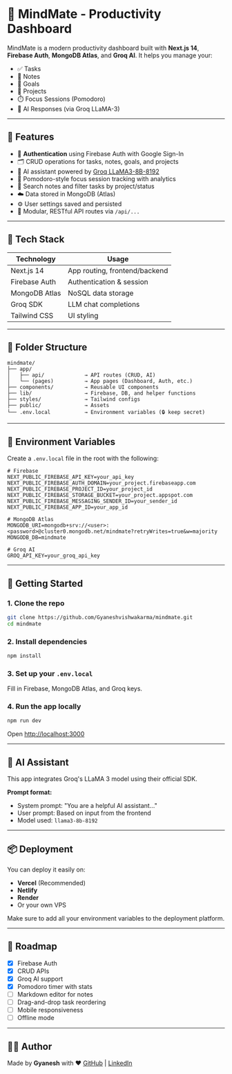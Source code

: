 # 🧠 MindMate - Productivity Dashboard

MindMate is a modern productivity dashboard built with **Next.js 14**, **Firebase Auth**, **MongoDB Atlas**, and **Groq AI**. It helps you manage your:

* ✅ Tasks
* 📝 Notes
* 🌟 Goals
* 📁 Projects
* ⏱️ Focus Sessions (Pomodoro)
* 🧠 AI Responses (via Groq LLaMA-3)

---

## 🚀 Features

* 🔐 **Authentication** using Firebase Auth with Google Sign-In
* 🗂️ CRUD operations for tasks, notes, goals, and projects
* 🧠 AI assistant powered by [Groq LLaMA3-8B-8192](https://groq.com/)
* 🧈 Pomodoro-style focus session tracking with analytics
* 🔎 Search notes and filter tasks by project/status
* ☁️ Data stored in MongoDB (Atlas)
* ⚙️ User settings saved and persisted
* 🧄 Modular, RESTful API routes via `/api/...`

---

## 🤩 Tech Stack

| Technology    | Usage                         |
| ------------- | ----------------------------- |
| Next.js 14    | App routing, frontend/backend |
| Firebase Auth | Authentication & session      |
| MongoDB Atlas | NoSQL data storage            |
| Groq SDK      | LLM chat completions          |
| Tailwind CSS  | UI styling                    |

---

## 🥉 Folder Structure

```
mindmate/
├── app/
│   ├── api/             → API routes (CRUD, AI)
│   └── (pages)          → App pages (Dashboard, Auth, etc.)
├── components/          → Reusable UI components
├── lib/                 → Firebase, DB, and helper functions
├── styles/              → Tailwind configs
├── public/              → Assets
└── .env.local           → Environment variables (🔒 keep secret)
```

---

## 🔐 Environment Variables

Create a `.env.local` file in the root with the following:

```env
# Firebase
NEXT_PUBLIC_FIREBASE_API_KEY=your_api_key
NEXT_PUBLIC_FIREBASE_AUTH_DOMAIN=your_project.firebaseapp.com
NEXT_PUBLIC_FIREBASE_PROJECT_ID=your_project_id
NEXT_PUBLIC_FIREBASE_STORAGE_BUCKET=your_project.appspot.com
NEXT_PUBLIC_FIREBASE_MESSAGING_SENDER_ID=your_sender_id
NEXT_PUBLIC_FIREBASE_APP_ID=your_app_id

# MongoDB Atlas
MONGODB_URI=mongodb+srv://<user>:<password>@cluster0.mongodb.net/mindmate?retryWrites=true&w=majority
MONGODB_DB=mindmate

# Groq AI
GROQ_API_KEY=your_groq_api_key
```

---

## 🧪 Getting Started

### 1. Clone the repo

```bash
git clone https://github.com/Gyaneshvishwakarma/mindmate.git
cd mindmate
```

### 2. Install dependencies

```bash
npm install
```

### 3. Set up your `.env.local`

Fill in Firebase, MongoDB Atlas, and Groq keys.

### 4. Run the app locally

```bash
npm run dev
```

Open [http://localhost:3000](http://localhost:3000)

---

## 🧠 AI Assistant

This app integrates Groq's LLaMA 3 model using their official SDK.

**Prompt format:**

* System prompt: "You are a helpful AI assistant..."
* User prompt: Based on input from the frontend
* Model used: `llama3-8b-8192`

---

## 📦 Deployment

You can deploy it easily on:

* **Vercel** (Recommended)
* **Netlify**
* **Render**
* Or your own VPS

Make sure to add all your environment variables to the deployment platform.

---

## 📌 Roadmap

* [x] Firebase Auth
* [x] CRUD APIs
* [x] Groq AI support
* [x] Pomodoro timer with stats
* [ ] Markdown editor for notes
* [ ] Drag-and-drop task reordering
* [ ] Mobile responsiveness
* [ ] Offline mode

---

## 👨‍💻 Author

Made by **Gyanesh** with ❤️
[GitHub](https://github.com/Gyaneshvishwakarma) | [LinkedIn]([https://linkedin.com/in/gyanesh](https://www.linkedin.com/in/gyanesh-vishwakarma-01a159245/))
